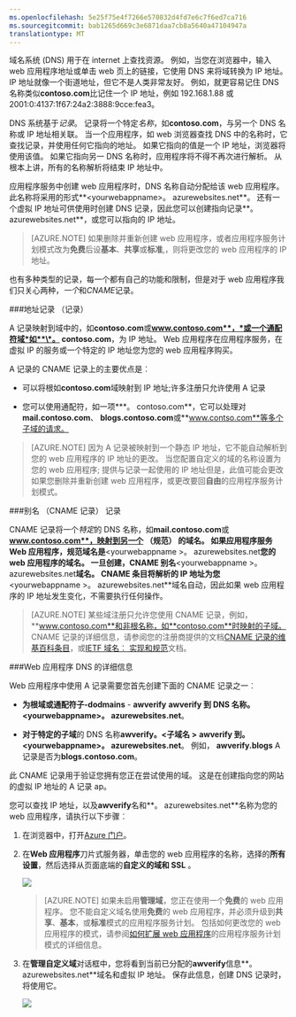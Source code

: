 ```yaml
---
ms.openlocfilehash: 5e25f75e4f7266e570832d4fd7e6c7f6ed7ca716
ms.sourcegitcommit: bab1265d669c3e6871daa7cb8a5640a47104947a
translationtype: MT
---
```

域名系统 (DNS) 用于在 internet 上查找资源。 例如，当您在浏览器中，输入 web 应用程序地址或单击 web 页上的链接，它使用 DNS 来将域转换为 IP 地址。 IP 地址就像一个街道地址，但它不是人类非常友好。 例如，就更容易记住 DNS 名称类似**contoso.com**比记住一个 IP 地址，例如 192.168.1.88 或 2001:0:4137:1f67:24a2:3888:9cce:fea3。

DNS 系统基于*记录*。 记录将一个特定*名称*，如**contoso.com**，与另一个 DNS 名称或 IP 地址相关联。 当一个应用程序，如 web 浏览器查找 DNS 中的名称时，它查找记录，并使用任何它指向的地址。 如果它指向的值是一个 IP 地址，浏览器将使用该值。 如果它指向另一 DNS 名称时，应用程序将不得不再次进行解析。 从根本上讲，所有的名称解析将结束 IP 地址中。

应用程序服务中创建 web 应用程序时，DNS 名称自动分配给该 web 应用程序。 此名称将采用的形式**&lt;yourwebappname&gt;。 azurewebsites.net**。 还有一个虚拟 IP 地址可供使用时创建 DNS 记录，因此您可以创建指向记录**。 azurewebsites.net**，或您可以指向的 IP 地址。

> [AZURE.NOTE] 如果删除并重新创建 web 应用程序，或者应用程序服务计划模式改为**免费**后设**基本**、**共享**或**标准**,，则将更改您的 web 应用程序的 IP 地址。

也有多种类型的记录，每一个都有自己的功能和限制，但是对于 web 应用程序我们只关心两种，*一个*和*CNAME*记录。

###地址记录 （记录）

A 记录映射到域中的，如**contoso.com**或**www.contoso.com**，*或一个通配符域*如**\*。 contoso.com**，为 IP 地址。 Web 应用程序在应用程序服务，在虚拟 IP 的服务或一个特定的 IP 地址您为您的 web 应用程序购买。

A 记录的 CNAME 记录上的主要优点是︰

* 可以将根如**contoso.com**域映射到 IP 地址;许多注册只允许使用 A 记录

* 您可以使用通配符，如一项**\*。 contoso.com**，它可以处理对**mail.contoso.com**、 **blogs.contoso.com**或**www.contso.com**等多个子域的请求。

> [AZURE.NOTE] 因为 A 记录被映射到一个静态 IP 地址，它不能自动解析到您的 web 应用程序的 IP 地址的更改。 当您配置自定义的域的名称设置为您的 web 应用程序; 提供与记录一起使用的 IP 地址但是，此值可能会更改如果您删除并重新创建 web 应用程序，或更改要回**自由**的应用程序服务计划模式。

###别名 （CNAME 记录） 记录

CNAME 记录将一个*特定*的 DNS 名称，如**mail.contoso.com**或**www.contoso.com**，映射到另一个 （规范） 的域名。 如果应用程序服务 Web 应用程序，规范域名是**&lt;yourwebappname >。 azurewebsites.net**您的 web 应用程序的域名。 一旦创建，CNAME 别名**&lt;yourwebappname >。 azurewebsites.net**域名。 CNAME 条目将解析的 IP 地址为您**&lt;yourwebappname >。 azurewebsites.net**域名自动，因此如果 web 应用程序的 IP 地址发生变化，不需要执行任何操作。

> [AZURE.NOTE] 某些域注册只允许您使用 CNAME 记录，例如， **www.contoso.com**和非根名称，如**contoso.com**时映射的子域。 CNAME 记录的详细信息，请参阅您的注册商提供的文档<a href="http://en.wikipedia.org/wiki/CNAME_record">CNAME 记录的维基百科条目</a>，或<a href="http://tools.ietf.org/html/rfc1035">IETF 域名︰ 实现和规范</a>文档。

###Web 应用程序 DNS 的详细信息

Web 应用程序中使用 A 记录需要您首先创建下面的 CNAME 记录之一︰

* **为根域或通配符子-dodmains** - **awverify** **awverify 到 DNS 名称。&lt;yourwebappname&gt;。 azurewebsites.net**。

* **对于特定的子域**的 DNS 名称**awverify。&lt;子域名 >** **awverify 到。&lt;yourwebappname&gt;。 azurewebsites.net**。 例如， **awverify.blogs** A 记录是否为**blogs.contoso.com**。

此 CNAME 记录用于验证您拥有您正在尝试使用的域。 这是在创建指向您的网站的虚拟 IP 地址的 A 记录 ap。

您可以查找 IP 地址，以及**awverify**名和**。 azurewebsites.net**名称为您的 web 应用程序，请执行以下步骤︰

1. 在浏览器中，打开[Azure 门户](https://portal.azure.com)。

2. 在**Web 应用程序**刀片式服务器，单击您的 web 应用程序的名称，选择的**所有设置**，然后选择从页面底端的**自定义的域和 SSL** 。

    ![](./media/custom-dns-web-site/dncmntask-cname-6.png)

    > [AZURE.NOTE] 如果未启用**管理域**，您正在使用一个**免费**的 web 应用程序。 您不能自定义域名使用**免费**的 web 应用程序，并必须升级到**共享**、**基本**，或**标准**模式的应用程序服务计划。 包括如何更改您的 web 应用程序的模式，请参阅[如何扩展 web 应用程序](../articles/web-sites-scale.md)的应用程序服务计划模式的详细信息。

6. 在**管理自定义域**对话框中，您将看到当前已分配的**awverify**信息**。 azurewebsites.net**域名和虚拟 IP 地址。 保存此信息，创建 DNS 记录时，将使用它。

    ![](./media/custom-dns-web-site/managecustomdomains.png)


